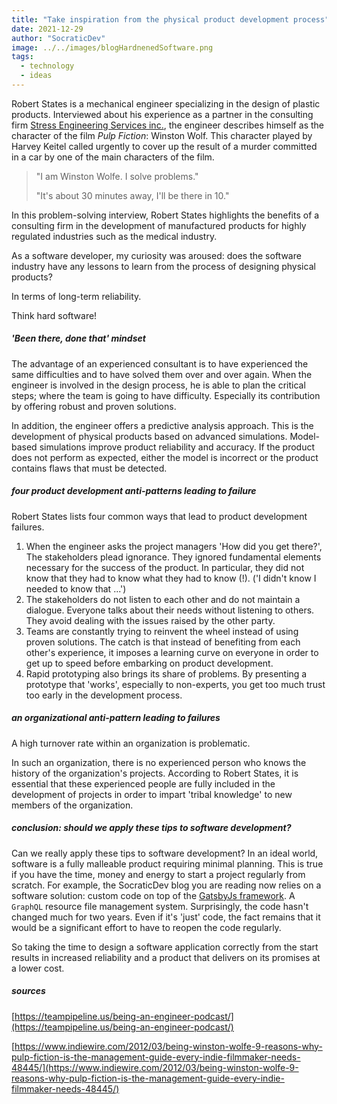 ```yaml
---
title: "Take inspiration from the physical product development process"
date: 2021-12-29
author: "SocraticDev"
image: ../../images/blogHardnenedSoftware.png
tags:
  - technology
  - ideas
---
```


Robert States is a mechanical engineer specializing in the design of plastic products. Interviewed about his experience as a partner in the consulting firm [Stress Engineering Services inc.](https://www.stress.com), the engineer describes himself as the character of the film _Pulp Fiction_: Winston Wolf. This character played by Harvey Keitel called urgently to cover up the result of a murder committed in a car by one of the main characters of the film.

> "I am Winston Wolfe. I solve problems."  
>
> "It's about 30 minutes away, I'll be there in 10."

In this problem-solving interview, Robert States highlights the benefits of a consulting firm in the development of manufactured products for highly regulated industries such as the medical industry. 

As a software developer, my curiosity was aroused: does the software industry have any lessons to learn from the process of designing physical products?

In terms of long-term reliability.

Think hard software!

##### 'Been there, done that' mindset

The advantage of an experienced consultant is to have experienced the same difficulties and to have solved them over and over again. When the engineer is involved in the design process, he is able to plan the critical steps; where the team is going to have difficulty. Especially its contribution by offering robust and proven solutions.

In addition, the engineer offers a predictive analysis approach. This is the development of physical products based on advanced simulations. Model-based simulations improve product reliability and accuracy. If the product does not perform as expected, either the model is incorrect or the product contains flaws that must be detected.

##### four product development anti-patterns leading to failure

Robert States lists four common ways that lead to product development failures.

1. When the engineer asks the project managers 'How did you get there?', The stakeholders plead ignorance. They ignored fundamental elements necessary for the success of the product. In particular, they did not know that they had to know what they had to know (!). ('I didn't know I needed to know that ...')
2. The stakeholders do not listen to each other and do not maintain a dialogue. Everyone talks about their needs without listening to others. They avoid dealing with the issues raised by the other party.
3. Teams are constantly trying to reinvent the wheel instead of using proven solutions. The catch is that instead of benefiting from each other's experience, it imposes a learning curve on everyone in order to get up to speed before embarking on product development.
4. Rapid prototyping also brings its share of problems. By presenting a prototype that 'works', especially to non-experts, you get too much trust too early in the development process.

##### an organizational anti-pattern leading to failures

A high turnover rate within an organization is problematic.

In such an organization, there is no experienced person who knows the history of the organization's projects. According to Robert States, it is essential that these experienced people are fully included in the development of projects in order to impart 'tribal knowledge' to new members of the organization.

##### conclusion: should we apply these tips to software development?

Can we really apply these tips to software development? In an ideal world, software is a fully malleable product requiring minimal planning. This is true if you have the time, money and energy to start a project regularly from scratch. For example, the SocraticDev blog you are reading now relies on a software solution: custom code on top of the [GatsbyJs framework](https://www.gatsbyjs.com). A `GraphQL` resource file management system. Surprisingly, the code hasn't changed much for two years. Even if it's 'just' code, the fact remains that it would be a significant effort to have to reopen the code regularly.

So taking the time to design a software application correctly from the start results in increased reliability and a product that delivers on its promises at a lower cost.

##### sources

[https://teampipeline.us/being-an-engineer-podcast/](https://teampipeline.us/being-an-engineer-podcast/)

[https://www.indiewire.com/2012/03/being-winston-wolfe-9-reasons-why-pulp-fiction-is-the-management-guide-every-indie-filmmaker-needs-48445/](https://www.indiewire.com/2012/03/being-winston-wolfe-9-reasons-why-pulp-fiction-is-the-management-guide-every-indie-filmmaker-needs-48445/)